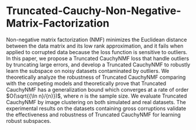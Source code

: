 # Truncated-Cauchy-Non-Negative-Matrix-Factorization
Non-negative matrix factorization (NMF) minimizes the Euclidean distance between the data matrix and its low rank approximation, and it fails when applied to corrupted data because the loss function is sensitive to outliers. In this paper, we propose a Truncated CauchyNMF loss that handle outliers by truncating large errors, and develop a Truncated CauchyNMF to robustly learn the subspace on noisy datasets contaminated by outliers. We theoretically analyze the robustness of Truncated CauchyNMF comparing with the competing models and theoretically prove that Truncated CauchyNMF has a generalization bound which converges at a rate of order $O(\sqrt{{\ln n}/{n}})$, where $n$ is the sample size. We evaluate Truncated CauchyNMF by image clustering on both simulated and real datasets. The experimental results on the datasets containing gross corruptions validate the effectiveness and robustness of Truncated CauchyNMF for learning robust subspaces.
